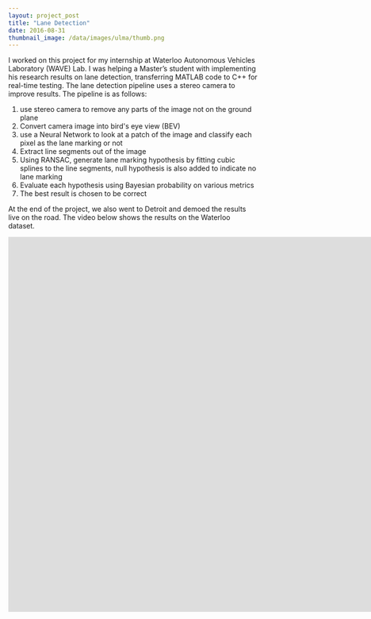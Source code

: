 ```yaml
---
layout: project_post
title: "Lane Detection"
date: 2016-08-31
thumbnail_image: /data/images/ulma/thumb.png
---
```


I worked on this project for my internship at Waterloo Autonomous Vehicles Laboratory (WAVE) Lab. I was helping a Master’s student with implementing his research results on lane detection, transferring MATLAB code to C++ for real-time testing. The lane detection pipeline uses a stereo camera to improve results. The pipeline is as follows:

1. use stereo camera to remove any parts of the image not on the ground plane
2. Convert camera image into bird's eye view (BEV)
3. use a Neural Network to look at a patch of the image and classify each pixel as the lane marking or not
4. Extract line segments out of the image
5. Using RANSAC, generate lane marking hypothesis by fitting cubic splines to the line segments, null hypothesis is also added to indicate no lane marking
6. Evaluate each hypothesis using Bayesian probability on various metrics
7. The best result is chosen to be correct

At the end of the project, we also went to Detroit and demoed the results live on the road. The video below shows the results on the Waterloo dataset.

<div class="video-responsive">
<iframe width="1905" height="756" src="https://www.youtube.com/embed/tBPPhn14g1M" 
frameborder="0" allow="autoplay; encrypted-media" allowfullscreen></iframe>
</div>